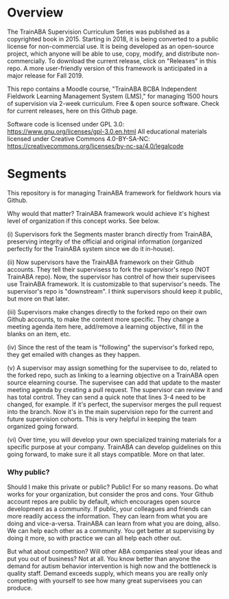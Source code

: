 # Overview
The TrainABA Supervision Curriculum Series was published as a copyrighted book in 2015. Starting in 2018, it is being converted to a public license for non-commercial use. It is being developed as an open-source project, which anyone will be able to use, copy, modify, and distribute non-commercially. To download the current release, click on "Releases" in this repo. A more user-friendly version of this framework is anticipated in a major release for Fall 2019.  

This repo contains a Moodle course, "TrainABA BCBA Independent Fieldwork Learning Management System (LMS)," for managing 1500 hours of supervision via 2-week curriculum. Free & open source software. Check for current releases, here on this Github page.

Software code is licensed under GPL 3.0: https://www.gnu.org/licenses/gpl-3.0.en.html
All educational materials licensed under Creative Commons 4.0-BY-SA-NC: https://creativecommons.org/licenses/by-nc-sa/4.0/legalcode


# Segments
This repository is for managing TrainABA framework for fieldwork hours via Github. 

Why would that matter? TrainABA framework would achieve it's highest level of organization if this concept works. See below.

(i) Supervisors fork the Segments master branch directly from TrainABA, preserving integrity of the official and original information (organized perfectly for the TrainABA system since we do it in-house).

(ii) Now supervisors have the TrainABA framework on their Github accounts. They tell their supervisess to fork the supervisor's repo (NOT TrainABA repo). Now, the supervisor has control of how their supervisees use TrainABA framework. It is customizable to that supervisor's needs. The supervisor's repo is "downstream". I think supervisors should keep it public, but more on that later.

(iii) Supervisors make changes directly to the forked repo on their own Github accounts, to make the content more specific. They change a meeting agenda item here, add/remove a learning objective, fill in the blanks on an item, etc.  

(iv) Since the rest of the team is "following" the supervisor's forked repo, they get emailed with changes as they happen. 

(v) A supervisor may assign something for the supervisee to do, related to the forked repo, such as linking to a learning objective on a TrainABA open source elearning course. The supervisee can add that update to the master meeting agenda by creating a pull request. The supervisor can review it and has total control. They can send a quick note that lines 3-4 need to be changed, for example. If it's perfect, the supervisor merges the pull request into the branch. Now it's in the main supervision repo for the current and future supervision cohorts. This is very helpful in keeping the team organized going forward.

(vi) Over time, you will develop your own specialized training materials for a specific purpose at your company. TrainABA can develop guidelines on this going forward, to make sure it all stays compatible. More on that later. 

### Why public?

Should I make this private or public?
Public! For so many reasons. Do what works for your organization, but consider the pros and cons. Your Github account repos are public by default, which encourages open source development as a community. If public, your colleagues and friends can more readily access the information. They can learn from what you are doing and vice-a-versa. TrainABA can learn from what you are doing, allso. We can help each other as a community. You get better at supervising by doing it more, so with practice we can all help each other out. 

But what about competition? Will other ABA companies steal your ideas and put you out of business? Not at all. You know better than anyone the demand for autism behavior intervention is high now and the bottleneck is quality staff. Demand exceeds supply, which means you are really only competing with yourself to see how many great supervisees you can produce. 

